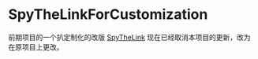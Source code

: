 <!--
 * @Descripttion: 纯 Readme
 * @Author: BerryBC
 * @Date: 2020-02-09 11:01:03
 * @LastEditors  : BerryBC
 * @LastEditTime : 2020-02-09 23:21:48
 -->
# SpyTheLinkForCustomization
前期项目的一个扒定制化的改版
[SpyTheLink](https://github.com/BerryBC/SpyTheLink)
现在已经取消本项目的更新，改为在原项目上更改。